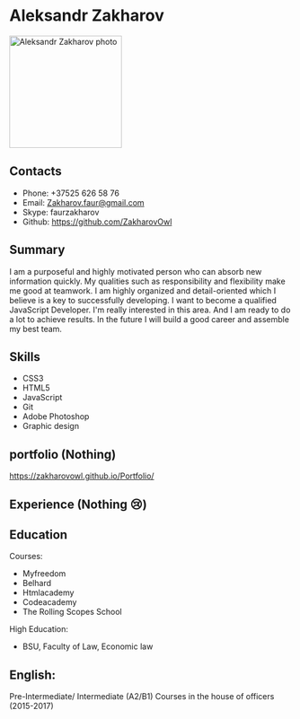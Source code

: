 # Aleksandr Zakharov
<img src="https://drive.google.com/file/d/1qGgpCRX14TVnqc-VaSkHv8Xv-xEbKgwN/view" alt="Aleksandr Zakharov photo" width="200" height="200">  

## Contacts
* Phone: +37525 626 58 76
* Email: Zakharov.faur@gmail.com
* Skype: faurzakharov
* Github: https://github.com/ZakharovOwl
## Summary
I am a purposeful and highly motivated person who can absorb new information quickly. My qualities such as responsibility and flexibility make me good at teamwork. I am highly organized and detail-oriented which I believe is a key to successfully developing.
I want to become a qualified JavaScript Developer.  I'm really interested in this area. And I am ready to do a lot to achieve results. In the future I will build a good career and assemble my best team.
## Skills
* CSS3
* HTML5
* JavaScript
* Git
* Adobe Photoshop
* Graphic design
## portfolio (Nothing)

https://zakharovowl.github.io/Portfolio/

## Experience (Nothing :cry:)

## Education 
Courses:
* Myfreedom
* Belhard 
* Htmlacademy
* Codeacademy
* The Rolling Scopes School

High Education: 
* BSU, Faculty of Law, Economic law

##  English: 
Pre-Intermediate/ Intermediate (A2/B1)
Courses in the house of officers (2015-2017)